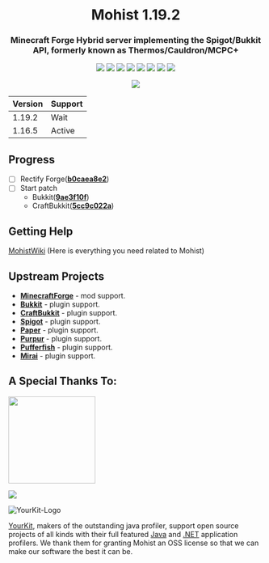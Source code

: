 <div align="center">
  <h1>Mohist 1.19.2</h1>

### Minecraft Forge Hybrid server implementing the Spigot/Bukkit API, formerly known as Thermos/Cauldron/MCPC+

[![](https://img.shields.io/jenkins/build?jobUrl=https%3A%2F%2Fci.codemc.io%2Fjob%2FMohistMC%2Fjob%2FMohist-1.19.2)](https://ci.codemc.io/job/MohistMC/job/Mohist-1.19.2)
[![](https://img.shields.io/github/stars/MohistMC/Mohist.svg?label=Stars&logo=github)](https://github.com/MohistMC/Mohist/stargazers)
[![](https://img.shields.io/badge/Forge-1.19.2--43.1.25-brightgreen.svg?colorB=26303d&logo=Conda-Forge)](https://files.minecraftforge.net/net/minecraftforge/forge/index_1.19.2.html)
[![](https://img.shields.io/badge/jdk-17.0.4+8-brightgreen.svg?colorB=469C00&logo=java)](https://adoptium.net/temurin/releases/?version=17)
[![](https://img.shields.io/badge/Gradle-7.5-brightgreen.svg?colorB=469C00&logo=gradle)](https://docs.gradle.org/7.5/release-notes.html)
[![](https://img.shields.io/bstats/servers/6762?label=bStats)](https://bstats.org/plugin/server-implementation/Mohist/6762)
[![](https://badges.crowdin.net/mohist/localized.svg)](https://crowdin.com/project/mohist)
[![](https://img.shields.io/discord/311256119005937665.svg?color=%237289da&label=Discord&logo=discord&logoColor=%237289da)](https://discord.gg/mohistmc)

[![](https://bstats.org/signatures/server-implementation/Mohist.svg)](https://bstats.org/plugin/server-implementation/Mohist/6762)
</div>

| Version | Support |
|---------|---------|
| 1.19.2  | Wait    |
| 1.16.5  | Active  |

Progress
------

- [ ] Rectify Forge([**b0caea8e2**](https://github.com/MinecraftForge/MinecraftForge/commit/b0caea8e2))  
- [ ] Start patch
  * Bukkit([**9ae3f10f**](https://hub.spigotmc.org/stash/projects/SPIGOT/repos/bukkit/commits/9ae3f10f))
  * CraftBukkit([**5cc9c022a**](https://hub.spigotmc.org/stash/projects/SPIGOT/repos/craftbukkit/commits/5cc9c022a))

Getting Help
------

  [MohistWiki](https://wiki.mohistmc.com/) (Here is everything you need related to Mohist)

Upstream Projects
------
* [**MinecraftForge**](https://github.com/MinecraftForge/MinecraftForge.git) - mod support.
* [**Bukkit**](https://hub.spigotmc.org/stash/scm/spigot/bukkit.git) - plugin support.
* [**CraftBukkit**](https://hub.spigotmc.org/stash/scm/spigot/craftbukkit.git) - plugin support.
* [**Spigot**](https://hub.spigotmc.org/stash/scm/spigot/spigot.git) - plugin support.
* [**Paper**](https://github.com/PaperMC/Paper.git) - plugin support.
* [**Purpur**](https://github.com/PurpurMC/Purpur.git) - plugin support.
* [**Pufferfish**](https://github.com/pufferfish-gg/Pufferfish.git) - plugin support.
* [**Mirai**](https://github.com/etil2jz/Mirai.git.git) - plugin support.

A Special Thanks To:
-------------
<a href="https://ci.codemc.io/"><img src="https://i.loli.net/2020/03/11/YNicj3PLkU5BZJT.png" width="172"></a>

<a href="https://www.bisecthosting.com/mohistmc"><img src="https://www.bisecthosting.com/partners/custom-banners/118608b8-6e45-4301-b244-41934cdac6d1.png"></a>

![YourKit-Logo](https://www.yourkit.com/images/yklogo.png)

[YourKit](http://www.yourkit.com/), makers of the outstanding java profiler, support open source projects of all kinds with their full featured [Java](https://www.yourkit.com/java/profiler/index.jsp) and [.NET](https://www.yourkit.com/.net/profiler/index.jsp) application profilers. We thank them for granting Mohist an OSS license so that we can make our software the best it can be.
